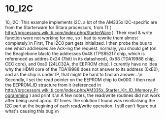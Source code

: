 10_I2C
==============

 10_i2C: This example implements I2C. a lot of the AM335x I2C-specific are 
 from the Starterware for Sitara processors, from TI ( http://processors.wiki.ti.com/index.php/StarterWare ). 
 Their read & write function were not working for me, so I had to rewrite them almost completely.\n
 First, The I2C0 part gets initialized. I then probe the bus to see which addresses are Ack-ing the 
 request. normaly, you should get (on the Beaglebone black) the addresses 0x48 (TPS65217 chip, which is 
 referenced as addres 0x24 (7bit) in its datasheed), 0x68 (TDA19988 chip, CEC core), and 0xa0 (24LC32A, 
 the EEPROM chip). I curently have no idea why the HDMI core of the TDA19988 does not answer to its 
 address (0xE0), and as the chip is under IP, that might be hard to find an answer...\n
 Secondly, I set the read pointer on the EEPROM chip to 0x000. I then read the EEPROM_ID 
 structure from it (referenced in http://processors.wiki.ti.com/index.php/AM335x_Starter_Kit_ID_Memory_Programming ) 
 and print it.\n
 A few notes, the read/write routines did not work after being used aprox. 32 times. the solution 
 I found was reinitialising the I2C part at the begining of each read/write operation. I still 
 can't figure out what's causing this bug.\n
 